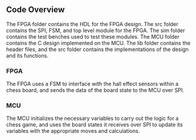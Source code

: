 ## Code Overview
The FPGA folder contains the HDL for the FPGA design. The src folder contains the SPI, FSM, and top level module for the FPGA. The sim folder contains the test benches used to test these modules. The MCU folder contains the C design implemented on the MCU. The lib folder contains the header files, and the src folder contains the implementations of the design and its functions. 

### FPGA
The FPGA uses a FSM to interface with the hall effect sensors within a chess board, and sends the data of the board state to the MCU over SPI.

### MCU
The MCU initializes the necessary variables to carry out the logic for a chess game, and uses the board states it receives over SPI to update its variables with the appropriate moves and calculations. 